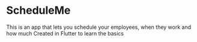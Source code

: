 # ScheduleMe
This is an app that lets you schedule your employees, when they work and how much
Created in Flutter to learn the basics
